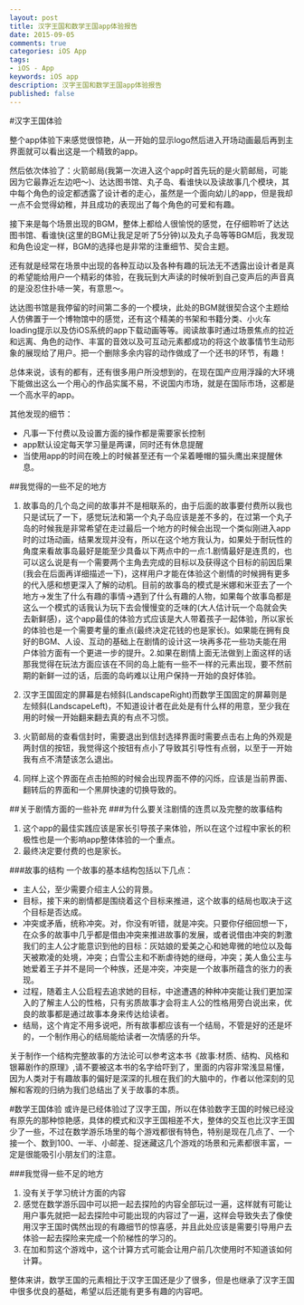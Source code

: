 ```yaml
---
layout: post
title: 汉字王国和数学王国app体验报告
date: 2015-09-05
comments: true
categories: iOS App
tags: 
- iOS - App
keywords: iOS app
description: 汉字王国和数学王国app体验报告
published: false
---
```


#汉字王国体验


整个app体验下来感觉很惊艳，从一开始的显示logo然后进入开场动画最后再到主界面就可以看出这是一个精致的app。

然后依次体验了：火箭邮局(我第一次进入这个app时首先玩的是火箭邮局，可能因为它最靠近左边吧～)、达达图书馆、丸子岛、看谁快以及读故事几个模块，其中每个角色的设定都透露了设计者的走心，虽然是一个面向幼儿的app，但是我却一点不会觉得幼稚，并且成功的表现出了每个角色的可爱和有趣。

接下来是每个场景出现的BGM，整体上都给人很愉悦的感觉，在仔细聆听了达达图书馆、看谁快(这里的BGM让我足足听了5分钟)以及丸子岛等等BGM后，我发现和角色设定一样，BGM的选择也是非常的注重细节、契合主题。

还有就是经常在场景中出现的各种互动以及各种有趣的玩法无不透露出设计者是真的希望能给用户一个精彩的体验，在我玩到大声读的时候听到自己变声后的声音真的是没忍住扑哧一笑，有意思～。

达达图书馆是我停留的时间第二多的一个模块，此处的BGM就很契合这个主题给人仿佛置于一个博物馆中的感觉，还有这个精美的书架和书籍分类、小火车loading提示以及仿iOS系统的app下载动画等等。阅读故事时通过场景焦点的拉近和远离、角色的动作、丰富的音效以及可互动元素都成功的将这个故事情节生动形象的展现给了用户。把一个删除多余内容的动作做成了一个还书的环节，有趣！

总体来说，该有的都有，还有很多用户所没想到的，在现在国产应用浮躁的大环境下能做出这么一个用心的作品实属不易，不说国内市场，就是在国际市场，这都是一个高水平的app。

其他发现的细节：

*  凡事一下付费以及设置方面的操作都是需要家长控制
*  app默认设定每天学习量是两课，同时还有休息提醒
*  当使用app的时间在晚上的时候甚至还有一个呆着睡帽的猫头鹰出来提醒休息。

##我觉得的一些不足的地方
1.	故事岛的几个岛之间的故事并不是相联系的，由于后面的故事要付费所以我也只是试玩了一下，感觉玩法和第一个丸子岛应该是差不多的，在过第一个丸子岛的时候我是非常希望在走过最后一个地方的时候会出现一个类似刚进入app时的过场动画，结果发现并没有，所以在这个地方我认为，如果处于耐玩性的角度来看故事岛最好是能至少具备以下两点中的一点:1.剧情最好是连贯的，也可以这么说是有一个需要两个主角去完成的目标以及获得这个目标的前因后果(我会在后面再详细描述一下)，这样用户才能在体验这个剧情的时候拥有更多的代入感和想更深入了解的动机。目前的故事岛的模式是米娜和米亚去了一个地方->发生了什么有趣的事情->遇到了什么有趣的人物，如果每个故事岛都是这么一个模式的话我认为玩下去会慢慢变的乏味的(大人估计玩一个岛就会失去新鲜感)，这个app最佳的体验方式应该是大人带着孩子一起体验，所以家长的体验也是一个需要考量的重点(最终决定花钱的也是家长)。如果能在拥有良好的BGM、人设、互动的基础上在剧情的设计这一块再多花一些功夫能在用户体验方面有一个更进一步的提升。2.如果在剧情上面无法做到上面这样的话那我觉得在玩法方面应该在不同的岛上能有一些不一样的元素出现，要不然前期的新鲜一过的话，后面的岛屿难以让用户保持一开始的良好体验。

2.	汉字王国固定的屏幕是右倾斜(LandscapeRight)而数学王国固定的屏幕则是左倾斜(LandscapeLeft)，不知道设计者在此处是有什么样的用意，至少我在用的时候一开始翻来翻去真的有点不习惯。

3.	火箭邮局的查看信封时，需要退出到信封选择界面时需要点击右上角的外观是两封信的按钮，我觉得这个按钮有点小了导致其引导性有点弱，以至于一开始我有点不清楚该怎么退出。

4.	同样上这个界面在点击拍照的时候会出现界面不停的闪烁，应该是当前界面、翻转后的界面和一个黑屏快速的切换导致的。


##关于剧情方面的一些补充
###为什么要关注剧情的连贯以及完整的故事结构

1.	这个app的最佳实践应该是家长引导孩子来体验，所以在这个过程中家长的积极性也是一个影响app整体体验的一个重点。
2.	最终决定要付费的也是家长。

###故事的结构
一个故事的基本结构包括以下几点：

*  主人公，至少需要介绍主人公的背景。
*  目标，接下来的剧情都是围绕着这个目标来推进，这个故事的结局也取决于这个目标是否达成。
*  冲突或矛盾，统称冲突。对，你没有听错，就是冲突。只要你仔细回想一下，在众多的故事中几乎都是借由冲突来推进故事的发展，或者说借由冲突的刺激我们的主人公才能意识到他的目标：灰姑娘的爱美之心和她卑微的地位以及每天被欺凌的处境，冲突；白雪公主和不断虐待她的继母，冲突；美人鱼公主与她爱着王子并不是同一个种族，还是冲突，冲突是一个故事所蕴含的张力的表现。
*  过程，随着主人公启程去追求她的目标，中途遭遇的种种冲突能让我们更加深入的了解主人公的性格，只有劣质故事才会将主人公的性格用旁白说出来，优良的故事都是通过故事本身来传达给读者。
*  结局，这个肯定不用多说吧，所有故事都应该有一个结局，不管是好的还是坏的，一个制作用心的结局能给读者一次情感的升华。

关于制作一个结构完整故事的方法论可以参考这本书《故事:材质、结构、风格和银幕剧作的原理》,请不要被这本书的名字给吓到了，里面的内容非常浅显易懂，因为人类对于有趣故事的偏好是深深的扎根在我们的大脑中的，作者以他深刻的见解和客观的归纳为我们总结出了关于故事的本质。


#数学王国体验
或许是已经体验过了汉字王国，所以在体验数字王国的时候已经没有原先的那种惊艳感，具体的模式和汉字王国相差不大，整体的交互也比汉字王国少了一些，不过在数学游乐场里的每个游戏都很有特色，特别是现在几点了、一个接一个、数到100、一半、小邮差、捉迷藏这几个游戏的场景和元素都很丰富，一定是很能吸引小朋友们的注意。

###我觉得一些不足的地方
1.	没有关于学习统计方面的内容
2.	感觉在数学游乐园中可以把一起去探险的内容全部玩过一遍，这样就有可能让用户事先就把一起去探险中可能出现的内容过了一遍，这样会导致失去了像使用汉字王国时偶然出现的有趣细节的惊喜感，并且此处应该是需要引导用户去体验一起去探险来完成一个阶梯性的学习的。
3.	在加和剪这个游戏中，这个计算方式可能会让用户前几次使用时不知道该如何计算。

整体来讲，数学王国的元素相比于汉字王国还是少了很多，但是也继承了汉字王国中很多优良的基础，希望以后还能有更多有趣的内容吧。
